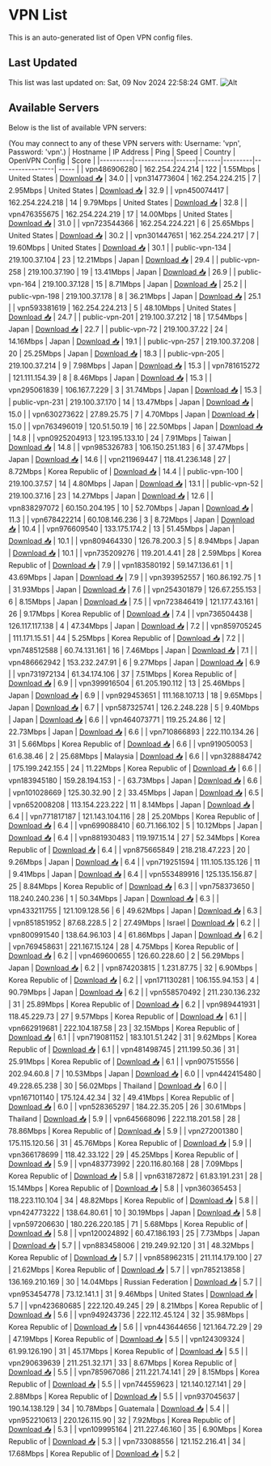 # VPN List

This is an auto-generated list of Open VPN config files.

## Last Updated

This list was last updated on: Sat, 09 Nov 2024 22:58:24 GMT.
![Alt](https://repobeats.axiom.co/api/embed/186b98318ef1479477931607c1ad7d823f12451f.svg "Repobeats analytics image")

## Available Servers

Below is the list of available VPN servers:

(You may connect to any of these VPN servers with: Username: 'vpn', Password: 'vpn'.)
| Hostname | IP Address | Ping | Speed | Country | OpenVPN Config | Score |
|----------|------------|------|-------|---------|----------------| ----- |
| vpn486906280 | 162.254.224.214 | 122 | 1.55Mbps | United States | [Download 📥](./configs/server_0_US.ovpn) | 34.0 |
| vpn314773604 | 162.254.224.215 | 7 | 2.95Mbps | United States | [Download 📥](./configs/server_1_US.ovpn) | 32.9 |
| vpn450074417 | 162.254.224.218 | 14 | 9.79Mbps | United States | [Download 📥](./configs/server_2_US.ovpn) | 32.8 |
| vpn476355675 | 162.254.224.219 | 17 | 14.00Mbps | United States | [Download 📥](./configs/server_3_US.ovpn) | 31.0 |
| vpn723544366 | 162.254.224.221 | 6 | 25.65Mbps | United States | [Download 📥](./configs/server_4_US.ovpn) | 30.2 |
| vpn301447651 | 162.254.224.217 | 7 | 19.60Mbps | United States | [Download 📥](./configs/server_5_US.ovpn) | 30.1 |
| public-vpn-134 | 219.100.37.104 | 23 | 12.21Mbps | Japan | [Download 📥](./configs/server_6_JP.ovpn) | 29.4 |
| public-vpn-258 | 219.100.37.190 | 19 | 13.41Mbps | Japan | [Download 📥](./configs/server_7_JP.ovpn) | 26.9 |
| public-vpn-164 | 219.100.37.128 | 15 | 8.71Mbps | Japan | [Download 📥](./configs/server_8_JP.ovpn) | 25.2 |
| public-vpn-198 | 219.100.37.178 | 8 | 36.21Mbps | Japan | [Download 📥](./configs/server_9_JP.ovpn) | 25.1 |
| vpn593381619 | 162.254.224.213 | 5 | 48.10Mbps | United States | [Download 📥](./configs/server_10_US.ovpn) | 24.7 |
| public-vpn-201 | 219.100.37.212 | 18 | 17.54Mbps | Japan | [Download 📥](./configs/server_11_JP.ovpn) | 22.7 |
| public-vpn-72 | 219.100.37.22 | 24 | 14.16Mbps | Japan | [Download 📥](./configs/server_12_JP.ovpn) | 19.1 |
| public-vpn-257 | 219.100.37.208 | 20 | 25.25Mbps | Japan | [Download 📥](./configs/server_13_JP.ovpn) | 18.3 |
| public-vpn-205 | 219.100.37.214 | 9 | 7.98Mbps | Japan | [Download 📥](./configs/server_14_JP.ovpn) | 15.3 |
| vpn781615272 | 121.111.154.39 | 8 | 8.46Mbps | Japan | [Download 📥](./configs/server_15_JP.ovpn) | 15.3 |
| vpn295061839 | 106.167.7.229 | 3 | 31.74Mbps | Japan | [Download 📥](./configs/server_16_JP.ovpn) | 15.3 |
| public-vpn-231 | 219.100.37.170 | 14 | 13.47Mbps | Japan | [Download 📥](./configs/server_17_JP.ovpn) | 15.0 |
| vpn630273622 | 27.89.25.75 | 7 | 4.70Mbps | Japan | [Download 📥](./configs/server_18_JP.ovpn) | 15.0 |
| vpn763496019 | 120.51.50.19 | 16 | 22.50Mbps | Japan | [Download 📥](./configs/server_19_JP.ovpn) | 14.8 |
| vpn0925204913 | 123.195.133.10 | 24 | 7.91Mbps | Taiwan | [Download 📥](./configs/server_20_TW.ovpn) | 14.8 |
| vpn985326783 | 106.150.251.183 | 6 | 37.47Mbps | Japan | [Download 📥](./configs/server_21_JP.ovpn) | 14.6 |
| vpn211969447 | 118.41.236.148 | 27 | 8.72Mbps | Korea Republic of | [Download 📥](./configs/server_22_KR.ovpn) | 14.4 |
| public-vpn-100 | 219.100.37.57 | 14 | 4.80Mbps | Japan | [Download 📥](./configs/server_23_JP.ovpn) | 13.1 |
| public-vpn-52 | 219.100.37.16 | 23 | 14.27Mbps | Japan | [Download 📥](./configs/server_24_JP.ovpn) | 12.6 |
| vpn838297072 | 60.150.204.195 | 10 | 52.70Mbps | Japan | [Download 📥](./configs/server_25_JP.ovpn) | 11.3 |
| vpn678422214 | 60.108.146.236 | 3 | 8.72Mbps | Japan | [Download 📥](./configs/server_26_JP.ovpn) | 10.4 |
| vpn976609540 | 133.175.174.2 | 13 | 51.45Mbps | Japan | [Download 📥](./configs/server_27_JP.ovpn) | 10.1 |
| vpn809464330 | 126.78.200.3 | 5 | 8.94Mbps | Japan | [Download 📥](./configs/server_28_JP.ovpn) | 10.1 |
| vpn735209276 | 119.201.4.41 | 28 | 2.59Mbps | Korea Republic of | [Download 📥](./configs/server_29_KR.ovpn) | 7.9 |
| vpn183580192 | 59.147.136.61 | 1 | 43.69Mbps | Japan | [Download 📥](./configs/server_30_JP.ovpn) | 7.9 |
| vpn393952557 | 160.86.192.75 | 1 | 31.93Mbps | Japan | [Download 📥](./configs/server_31_JP.ovpn) | 7.6 |
| vpn254301879 | 126.67.255.153 | 6 | 8.15Mbps | Japan | [Download 📥](./configs/server_32_JP.ovpn) | 7.5 |
| vpn723846419 | 121.177.43.161 | 26 | 9.17Mbps | Korea Republic of | [Download 📥](./configs/server_33_KR.ovpn) | 7.4 |
| vpn736504438 | 126.117.117.138 | 4 | 47.34Mbps | Japan | [Download 📥](./configs/server_34_JP.ovpn) | 7.2 |
| vpn859705245 | 111.171.15.51 | 44 | 5.25Mbps | Korea Republic of | [Download 📥](./configs/server_35_KR.ovpn) | 7.2 |
| vpn748512588 | 60.74.131.161 | 16 | 7.46Mbps | Japan | [Download 📥](./configs/server_36_JP.ovpn) | 7.1 |
| vpn486662942 | 153.232.247.91 | 6 | 9.27Mbps | Japan | [Download 📥](./configs/server_37_JP.ovpn) | 6.9 |
| vpn731972134 | 61.34.174.106 | 37 | 7.51Mbps | Korea Republic of | [Download 📥](./configs/server_38_KR.ovpn) | 6.9 |
| vpn399916504 | 61.205.190.112 | 13 | 25.46Mbps | Japan | [Download 📥](./configs/server_39_JP.ovpn) | 6.9 |
| vpn929453651 | 111.168.107.13 | 18 | 9.65Mbps | Japan | [Download 📥](./configs/server_40_JP.ovpn) | 6.7 |
| vpn587325741 | 126.2.248.228 | 5 | 9.40Mbps | Japan | [Download 📥](./configs/server_41_JP.ovpn) | 6.6 |
| vpn464073771 | 119.25.24.86 | 12 | 22.73Mbps | Japan | [Download 📥](./configs/server_42_JP.ovpn) | 6.6 |
| vpn710866893 | 222.110.134.26 | 31 | 5.66Mbps | Korea Republic of | [Download 📥](./configs/server_43_KR.ovpn) | 6.6 |
| vpn919050053 | 61.6.38.46 | 2 | 25.68Mbps | Malaysia | [Download 📥](./configs/server_44_MY.ovpn) | 6.6 |
| vpn328884742 | 175.199.242.155 | 24 | 11.22Mbps | Korea Republic of | [Download 📥](./configs/server_45_KR.ovpn) | 6.6 |
| vpn183945180 | 159.28.194.153 | - | 63.73Mbps | Japan | [Download 📥](./configs/server_46_JP.ovpn) | 6.6 |
| vpn101028669 | 125.30.32.90 | 2 | 33.45Mbps | Japan | [Download 📥](./configs/server_47_JP.ovpn) | 6.5 |
| vpn652008208 | 113.154.223.222 | 11 | 8.14Mbps | Japan | [Download 📥](./configs/server_48_JP.ovpn) | 6.4 |
| vpn771817187 | 121.143.104.116 | 28 | 25.20Mbps | Korea Republic of | [Download 📥](./configs/server_49_KR.ovpn) | 6.4 |
| vpn699088410 | 60.71.166.102 | 5 | 10.12Mbps | Japan | [Download 📥](./configs/server_50_JP.ovpn) | 6.4 |
| vpn881930483 | 119.197.15.14 | 27 | 52.34Mbps | Korea Republic of | [Download 📥](./configs/server_51_KR.ovpn) | 6.4 |
| vpn875665849 | 218.218.47.223 | 20 | 9.26Mbps | Japan | [Download 📥](./configs/server_52_JP.ovpn) | 6.4 |
| vpn719251594 | 111.105.135.126 | 11 | 9.41Mbps | Japan | [Download 📥](./configs/server_53_JP.ovpn) | 6.4 |
| vpn553489916 | 125.135.156.87 | 25 | 8.84Mbps | Korea Republic of | [Download 📥](./configs/server_54_KR.ovpn) | 6.3 |
| vpn758373650 | 118.240.240.236 | 1 | 50.34Mbps | Japan | [Download 📥](./configs/server_55_JP.ovpn) | 6.3 |
| vpn433211755 | 121.109.128.56 | 6 | 49.62Mbps | Japan | [Download 📥](./configs/server_56_JP.ovpn) | 6.3 |
| vpn851851952 | 87.68.228.5 | 2 | 27.49Mbps | Israel | [Download 📥](./configs/server_57_IL.ovpn) | 6.2 |
| vpn800991540 | 138.64.96.103 | 4 | 61.86Mbps | Japan | [Download 📥](./configs/server_58_JP.ovpn) | 6.2 |
| vpn769458631 | 221.167.15.124 | 28 | 4.75Mbps | Korea Republic of | [Download 📥](./configs/server_59_KR.ovpn) | 6.2 |
| vpn469600655 | 126.60.228.60 | 2 | 56.29Mbps | Japan | [Download 📥](./configs/server_60_JP.ovpn) | 6.2 |
| vpn874203815 | 1.231.87.75 | 32 | 6.90Mbps | Korea Republic of | [Download 📥](./configs/server_61_KR.ovpn) | 6.2 |
| vpn171130281 | 106.155.94.153 | 4 | 90.79Mbps | Japan | [Download 📥](./configs/server_62_JP.ovpn) | 6.2 |
| vpn558570492 | 211.230.136.232 | 31 | 25.89Mbps | Korea Republic of | [Download 📥](./configs/server_63_KR.ovpn) | 6.2 |
| vpn989441931 | 118.45.229.73 | 27 | 9.57Mbps | Korea Republic of | [Download 📥](./configs/server_64_KR.ovpn) | 6.1 |
| vpn662919681 | 222.104.187.58 | 23 | 32.15Mbps | Korea Republic of | [Download 📥](./configs/server_65_KR.ovpn) | 6.1 |
| vpn719081152 | 183.101.51.242 | 31 | 9.62Mbps | Korea Republic of | [Download 📥](./configs/server_66_KR.ovpn) | 6.1 |
| vpn481498745 | 211.199.50.36 | 31 | 25.91Mbps | Korea Republic of | [Download 📥](./configs/server_67_KR.ovpn) | 6.1 |
| vpn907515556 | 202.94.60.8 | 7 | 10.53Mbps | Japan | [Download 📥](./configs/server_68_JP.ovpn) | 6.0 |
| vpn442415480 | 49.228.65.238 | 30 | 56.02Mbps | Thailand | [Download 📥](./configs/server_69_TH.ovpn) | 6.0 |
| vpn167101140 | 175.124.42.34 | 32 | 49.41Mbps | Korea Republic of | [Download 📥](./configs/server_70_KR.ovpn) | 6.0 |
| vpn528365297 | 184.22.35.205 | 26 | 30.61Mbps | Thailand | [Download 📥](./configs/server_71_TH.ovpn) | 5.9 |
| vpn645668096 | 222.118.201.58 | 28 | 78.86Mbps | Korea Republic of | [Download 📥](./configs/server_72_KR.ovpn) | 5.9 |
| vpn272001380 | 175.115.120.56 | 31 | 45.76Mbps | Korea Republic of | [Download 📥](./configs/server_73_KR.ovpn) | 5.9 |
| vpn366178699 | 118.42.33.122 | 29 | 45.25Mbps | Korea Republic of | [Download 📥](./configs/server_74_KR.ovpn) | 5.9 |
| vpn483773992 | 220.116.80.168 | 28 | 7.09Mbps | Korea Republic of | [Download 📥](./configs/server_75_KR.ovpn) | 5.8 |
| vpn631872872 | 61.83.191.231 | 28 | 15.14Mbps | Korea Republic of | [Download 📥](./configs/server_76_KR.ovpn) | 5.8 |
| vpn360365453 | 118.223.110.104 | 34 | 48.82Mbps | Korea Republic of | [Download 📥](./configs/server_77_KR.ovpn) | 5.8 |
| vpn424773222 | 138.64.80.61 | 10 | 30.19Mbps | Japan | [Download 📥](./configs/server_78_JP.ovpn) | 5.8 |
| vpn597206630 | 180.226.220.185 | 71 | 5.68Mbps | Korea Republic of | [Download 📥](./configs/server_79_KR.ovpn) | 5.8 |
| vpn120024892 | 60.47.186.193 | 25 | 7.73Mbps | Japan | [Download 📥](./configs/server_80_JP.ovpn) | 5.7 |
| vpn883458006 | 219.249.92.120 | 31 | 48.32Mbps | Korea Republic of | [Download 📥](./configs/server_81_KR.ovpn) | 5.7 |
| vpn858962315 | 211.114.179.100 | 27 | 21.62Mbps | Korea Republic of | [Download 📥](./configs/server_82_KR.ovpn) | 5.7 |
| vpn785213858 | 136.169.210.169 | 30 | 14.04Mbps | Russian Federation | [Download 📥](./configs/server_83_RU.ovpn) | 5.7 |
| vpn953454778 | 73.12.141.1 | 31 | 9.46Mbps | United States | [Download 📥](./configs/server_84_US.ovpn) | 5.7 |
| vpn423680685 | 222.120.49.245 | 29 | 8.21Mbps | Korea Republic of | [Download 📥](./configs/server_85_KR.ovpn) | 5.6 |
| vpn949243736 | 222.112.45.124 | 32 | 35.98Mbps | Korea Republic of | [Download 📥](./configs/server_86_KR.ovpn) | 5.6 |
| vpn443644656 | 121.164.72.29 | 29 | 47.19Mbps | Korea Republic of | [Download 📥](./configs/server_87_KR.ovpn) | 5.5 |
| vpn124309324 | 61.99.126.190 | 31 | 45.17Mbps | Korea Republic of | [Download 📥](./configs/server_88_KR.ovpn) | 5.5 |
| vpn290639639 | 211.251.32.171 | 33 | 8.67Mbps | Korea Republic of | [Download 📥](./configs/server_89_KR.ovpn) | 5.5 |
| vpn785967086 | 211.221.74.141 | 29 | 8.15Mbps | Korea Republic of | [Download 📥](./configs/server_90_KR.ovpn) | 5.5 |
| vpn744559623 | 121.140.127.141 | 29 | 2.88Mbps | Korea Republic of | [Download 📥](./configs/server_91_KR.ovpn) | 5.5 |
| vpn937045637 | 190.14.138.129 | 34 | 10.78Mbps | Guatemala | [Download 📥](./configs/server_92_GT.ovpn) | 5.4 |
| vpn952210613 | 220.126.115.90 | 32 | 7.92Mbps | Korea Republic of | [Download 📥](./configs/server_93_KR.ovpn) | 5.3 |
| vpn109995164 | 211.227.46.160 | 35 | 6.90Mbps | Korea Republic of | [Download 📥](./configs/server_94_KR.ovpn) | 5.3 |
| vpn733088556 | 121.152.216.41 | 34 | 17.68Mbps | Korea Republic of | [Download 📥](./configs/server_95_KR.ovpn) | 5.2 |
